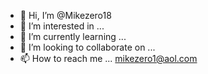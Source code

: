 - 👋 Hi, I’m @Mikezero18
- 👀 I’m interested in ...
- 🌱 I’m currently learning ...
- 💞️ I’m looking to collaborate on ...
- 📫 How to reach me ... mikezero1@aol.com

<!---
Mikezero18/Mikezero18 is a ✨ special ✨ repository because its `README.md` (this file) appears on your GitHub profile.
You can click the Preview link to take a look at your changes.
--->
